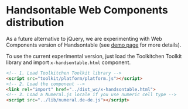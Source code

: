 # Handsontable Web Components distribution

As a future alternative to jQuery, we are experimenting with Web Components version of Handsontable (see <a href="http://handsontable.com/demo/web_component.html">demo page</a> for more details).

To use the current experimental version, just load the Toolkitchen Toolkit library and import `x-handsontable.html` component.

```html
<!-- 1. Load Toolkitchen Toolkit library -->
<script src="toolkit/platform/platform.js"></script>
<!-- 2. Load the component -->
<link rel="import" href="../dist_wc/x-handsontable.html">
<!-- 3. Load a Numeral.js locale if you use numeric cell type -->
<script src="../lib/numeral.de-de.js"></script>
```